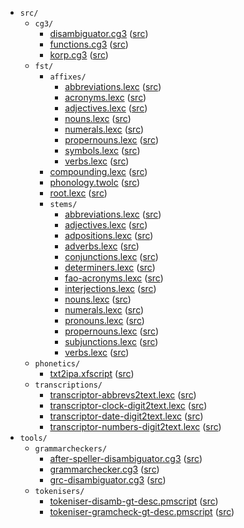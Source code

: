 * `src/`
    * `cg3/`
        * [disambiguator.cg3](src-cg3-disambiguator.cg3.html) ([src](https://github.com/giellalt/lang-fao/blob/main/src/cg3/disambiguator.cg3))
        * [functions.cg3](src-cg3-functions.cg3.html) ([src](https://github.com/giellalt/lang-fao/blob/main/src/cg3/functions.cg3))
        * [korp.cg3](src-cg3-korp.cg3.html) ([src](https://github.com/giellalt/lang-fao/blob/main/src/cg3/korp.cg3))
    * `fst/`
        * `affixes/`
            * [abbreviations.lexc](src-fst-affixes-abbreviations.lexc.html) ([src](https://github.com/giellalt/lang-fao/blob/main/src/fst/affixes/abbreviations.lexc))
            * [acronyms.lexc](src-fst-affixes-acronyms.lexc.html) ([src](https://github.com/giellalt/lang-fao/blob/main/src/fst/affixes/acronyms.lexc))
            * [adjectives.lexc](src-fst-affixes-adjectives.lexc.html) ([src](https://github.com/giellalt/lang-fao/blob/main/src/fst/affixes/adjectives.lexc))
            * [nouns.lexc](src-fst-affixes-nouns.lexc.html) ([src](https://github.com/giellalt/lang-fao/blob/main/src/fst/affixes/nouns.lexc))
            * [numerals.lexc](src-fst-affixes-numerals.lexc.html) ([src](https://github.com/giellalt/lang-fao/blob/main/src/fst/affixes/numerals.lexc))
            * [propernouns.lexc](src-fst-affixes-propernouns.lexc.html) ([src](https://github.com/giellalt/lang-fao/blob/main/src/fst/affixes/propernouns.lexc))
            * [symbols.lexc](src-fst-affixes-symbols.lexc.html) ([src](https://github.com/giellalt/lang-fao/blob/main/src/fst/affixes/symbols.lexc))
            * [verbs.lexc](src-fst-affixes-verbs.lexc.html) ([src](https://github.com/giellalt/lang-fao/blob/main/src/fst/affixes/verbs.lexc))
        * [compounding.lexc](src-fst-compounding.lexc.html) ([src](https://github.com/giellalt/lang-fao/blob/main/src/fst/compounding.lexc))
        * [phonology.twolc](src-fst-phonology.twolc.html) ([src](https://github.com/giellalt/lang-fao/blob/main/src/fst/phonology.twolc))
        * [root.lexc](src-fst-root.lexc.html) ([src](https://github.com/giellalt/lang-fao/blob/main/src/fst/root.lexc))
        * `stems/`
            * [abbreviations.lexc](src-fst-stems-abbreviations.lexc.html) ([src](https://github.com/giellalt/lang-fao/blob/main/src/fst/stems/abbreviations.lexc))
            * [adjectives.lexc](src-fst-stems-adjectives.lexc.html) ([src](https://github.com/giellalt/lang-fao/blob/main/src/fst/stems/adjectives.lexc))
            * [adpositions.lexc](src-fst-stems-adpositions.lexc.html) ([src](https://github.com/giellalt/lang-fao/blob/main/src/fst/stems/adpositions.lexc))
            * [adverbs.lexc](src-fst-stems-adverbs.lexc.html) ([src](https://github.com/giellalt/lang-fao/blob/main/src/fst/stems/adverbs.lexc))
            * [conjunctions.lexc](src-fst-stems-conjunctions.lexc.html) ([src](https://github.com/giellalt/lang-fao/blob/main/src/fst/stems/conjunctions.lexc))
            * [determiners.lexc](src-fst-stems-determiners.lexc.html) ([src](https://github.com/giellalt/lang-fao/blob/main/src/fst/stems/determiners.lexc))
            * [fao-acronyms.lexc](src-fst-stems-fao-acronyms.lexc.html) ([src](https://github.com/giellalt/lang-fao/blob/main/src/fst/stems/fao-acronyms.lexc))
            * [interjections.lexc](src-fst-stems-interjections.lexc.html) ([src](https://github.com/giellalt/lang-fao/blob/main/src/fst/stems/interjections.lexc))
            * [nouns.lexc](src-fst-stems-nouns.lexc.html) ([src](https://github.com/giellalt/lang-fao/blob/main/src/fst/stems/nouns.lexc))
            * [numerals.lexc](src-fst-stems-numerals.lexc.html) ([src](https://github.com/giellalt/lang-fao/blob/main/src/fst/stems/numerals.lexc))
            * [pronouns.lexc](src-fst-stems-pronouns.lexc.html) ([src](https://github.com/giellalt/lang-fao/blob/main/src/fst/stems/pronouns.lexc))
            * [propernouns.lexc](src-fst-stems-propernouns.lexc.html) ([src](https://github.com/giellalt/lang-fao/blob/main/src/fst/stems/propernouns.lexc))
            * [subjunctions.lexc](src-fst-stems-subjunctions.lexc.html) ([src](https://github.com/giellalt/lang-fao/blob/main/src/fst/stems/subjunctions.lexc))
            * [verbs.lexc](src-fst-stems-verbs.lexc.html) ([src](https://github.com/giellalt/lang-fao/blob/main/src/fst/stems/verbs.lexc))
    * `phonetics/`
        * [txt2ipa.xfscript](src-phonetics-txt2ipa.xfscript.html) ([src](https://github.com/giellalt/lang-fao/blob/main/src/phonetics/txt2ipa.xfscript))
    * `transcriptions/`
        * [transcriptor-abbrevs2text.lexc](src-transcriptions-transcriptor-abbrevs2text.lexc.html) ([src](https://github.com/giellalt/lang-fao/blob/main/src/transcriptions/transcriptor-abbrevs2text.lexc))
        * [transcriptor-clock-digit2text.lexc](src-transcriptions-transcriptor-clock-digit2text.lexc.html) ([src](https://github.com/giellalt/lang-fao/blob/main/src/transcriptions/transcriptor-clock-digit2text.lexc))
        * [transcriptor-date-digit2text.lexc](src-transcriptions-transcriptor-date-digit2text.lexc.html) ([src](https://github.com/giellalt/lang-fao/blob/main/src/transcriptions/transcriptor-date-digit2text.lexc))
        * [transcriptor-numbers-digit2text.lexc](src-transcriptions-transcriptor-numbers-digit2text.lexc.html) ([src](https://github.com/giellalt/lang-fao/blob/main/src/transcriptions/transcriptor-numbers-digit2text.lexc))
* `tools/`
    * `grammarcheckers/`
        * [after-speller-disambiguator.cg3](tools-grammarcheckers-after-speller-disambiguator.cg3.html) ([src](https://github.com/giellalt/lang-fao/blob/main/tools/grammarcheckers/after-speller-disambiguator.cg3))
        * [grammarchecker.cg3](tools-grammarcheckers-grammarchecker.cg3.html) ([src](https://github.com/giellalt/lang-fao/blob/main/tools/grammarcheckers/grammarchecker.cg3))
        * [grc-disambiguator.cg3](tools-grammarcheckers-grc-disambiguator.cg3.html) ([src](https://github.com/giellalt/lang-fao/blob/main/tools/grammarcheckers/grc-disambiguator.cg3))
    * `tokenisers/`
        * [tokeniser-disamb-gt-desc.pmscript](tools-tokenisers-tokeniser-disamb-gt-desc.pmscript.html) ([src](https://github.com/giellalt/lang-fao/blob/main/tools/tokenisers/tokeniser-disamb-gt-desc.pmscript))
        * [tokeniser-gramcheck-gt-desc.pmscript](tools-tokenisers-tokeniser-gramcheck-gt-desc.pmscript.html) ([src](https://github.com/giellalt/lang-fao/blob/main/tools/tokenisers/tokeniser-gramcheck-gt-desc.pmscript))
